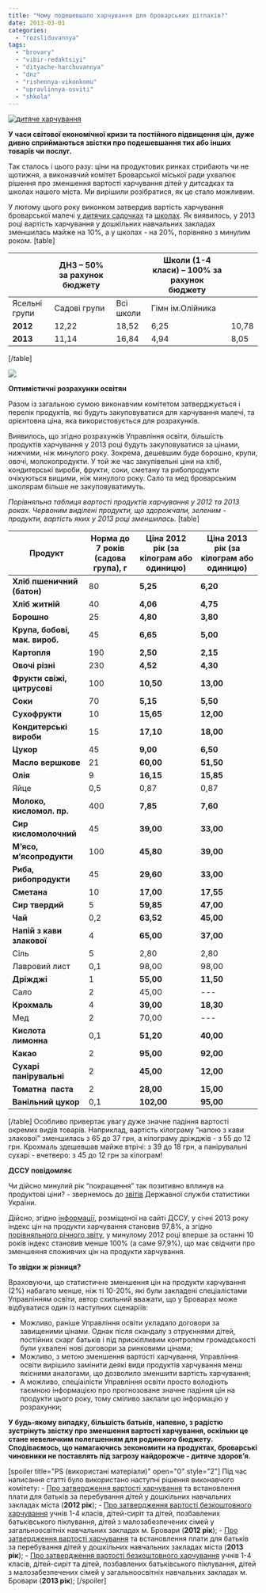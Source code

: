 ```yaml
---
title: "Чому подешевшало харчування для броварських дітлахів?"
date: 2013-03-01
categories: 
  - "rozsliduvannya"
tags: 
  - "brovary"
  - "vibir-redaktsiyi"
  - "dityache-harchuvannya"
  - "dnz"
  - "rishennya-vikonkomu"
  - "upravlinnya-osviti"
  - "shkola"
---
```


[![](https://mpz.brovary.org/wp-content/uploads/2013/01/Sayt.jpg "дитяче харчування")](https://mpz.brovary.org/wp-content/uploads/2013/01/Sayt.jpg)

**У часи світової економічної кризи та постійного підвищення цін, дуже дивно сприймаються звістки про подешевшання тих або інших товарів чи послуг.**

Так сталось і цього разу: ціни на продуктових ринках стрибають чи не щотижня, а виконавчий комітет Броварської міської ради ухвалює рішення про зменшення вартості харчування дітей у дитсадках та школах нашого міста. Ми вирішили розібратися, як це стало можливим.

У лютому цього року виконком затвердив вартість харчування броварської малечі [у дитячих садочках](http://docs.pravo-znaty.org.ua/p6774/12.02.2013/45) та [школах](http://docs.pravo-znaty.org.ua/p6775/12.02.2013/44). Як виявилось, у 2013 році вартість харчування у дошкільних навчальних закладах зменшилась майже на 10%, а у школах - на 20%, порівняно з минулим роком. \[table\]

|   | **ДНЗ – 50% за рахунок бюджету** |  | **Школи (1-4 класи) – 100% за рахунок бюджету** |  |
| --- | --- | --- | --- | --- |
| Ясельні групи | Садові групи | Всі школи | Гімн ім.Олійника |
| **2012** | 12,22 | 18,52 | 6,25 | 10,78 |
| **2013** | 11,14 | 16,84 | 4,94 | 8,05 |

\[/table\]

[![](https://mpz.brovary.org/wp-content/uploads/2013/01/deti.png)](https://mpz.brovary.org/wp-content/uploads/2013/01/deti.png)

**Оптимістичні розрахунки освітян**

Разом із загальною сумою виконавчим комітетом затверджується і перелік продуктів, які будуть закуповуватися для харчування малечі, та орієнтовна ціна, яка використовується для розрахунків.

Виявилось, що згідно розрахунків Управління освіти, більшість продуктів харчування у 2013 році будуть закуповуватися за цінами, нижчими, ніж минулого року. Зокрема, дешевшим буде борошно, крупи, овочі, молокопродукти. У той же час закупівельні ціни на хліб, кондитерські вироби, фрукти, соки, сметану та рибопродукти очікуються вищими, ніж минулого року. Сало та мед броварським школярам більше не закуповуватимуть.

_Порівняльна таблиця вартості продуктів харчування у 2012 та 2013 роках. Червоним виділені продукти, що здорожчали, зеленим - продукти, вартість яких у 2013 році зменшилась._ \[table\]

| **Продукт** |   **Норма до 7 років (садова група), г**   |   **Ціна 2012 рік (за кілограм або одиницю)**   |   **Ціна 2013 рік **(за кілограм або одиницю)****   |
| --- | --- | --- | --- |
| **Хліб пшеничний (батон)** |   80   |   **5,25**   |   **6,20**   |
| **Хліб житній** |   40   |   **4,06**   |   **4,75**   |
| **Борошно** |   25   |   **4,80**   |   **3,80**   |
| **Крупа, бобові, мак. вироб.** |   45   |   **6,65**   |   **5,00**   |
| **Картопля** |   190   |   **2,50**   |   **2,15**   |
| **Овочі різні** |   230   |   **4,52**   |   **4,30**   |
| **Фрукти свіжі, цитрусові** |   100   |   **10,50**   |   **13,00**   |
| **Соки** |   70   |   **5,15**   |   **5,50**   |
| **Сухофрукти** |   10   |   **15,65**   |   **12,00**   |
| **Кондитерські вироби** |   15   |   **17,10**   |   **18,00**   |
| **Цукор** |   45   |   **9,00**   |   **6,50**   |
| **Масло вершкове** |   21   |   **60,00**   |   **51,50**   |
| **Олія** |   9   |   **16,15**   |   **15,85**   |
| Яйце |   0,5   |   0,87   |   0,87   |
| **Молоко, кисломол. пр.** |   400   |   **7,85**   |   **7,60**   |
| **Сир кисломолочний** |   45   |   **39,00**   |   **33,00**   |
| **М’ясо, м’ясопродукти** |   100   |   **45,80**   |   **39,00**   |
| **Риба, рибопродукти** |   45   |   **29,60**   |   **33,00**   |
| **Сметана** |   10   |   **17,00**   |   **17,55**   |
| **Сир твердий** |   5   |   **59,85**   |   **47,00**   |
| **Чай** |   0,2   |   **63,52**   |   **45,00**   |
| **Напій з кави злакової** |   4   |   **65,00**   |   **37,00**   |
| Сіль |   5   |   2,80   |   2,80   |
| Лавровий лист |   0,1   |   98,00   |   98,00   |
| **Дріжджі** |   1   |   **55,00**   |   **11,50**   |
| Сало |   2   |   45,00   |   \--- |
| **Крохмаль** |   4   |   **39,00**   |   **18,30**   |
| Мед |   2   |   70,00   |   \--- |
| **Кислота лимонна** |   0,1   |   **51,20**   |   **40,00**   |
| **Какао** |   2   |   **95,00**   |   **92,00**   |
| **Сухарі  панірувальні** |   2   |   **45,00**   |   **12,00**   |
| **Томатна  паста** |   2   |   **28,00**   |   **15,00**   |
| **Ванільний цукор** |   0,1   |   **102,00**   |   **95,00**   |

\[/table\] Особливо привертає увагу дуже значне падіння вартості окремих видів товарів. Наприклад, вартість кілограму “напою з кави злакової” зменшилась з 65 до 37 грн, а кілограму дріжджів - з 55 до 12 грн. Крохмаль здешевшав майже втрічі: з 39 до 18 грн, а панірувальні сухарі - вчетверо: з 45 до 12 грн за кілограм!

**ДССУ повідомляє**

Чи дійсно минулий рік “покращення” так позитивно вплинув на продуктові ціни? - звернемось до [звітів](http://ukrstat.org/uk/operativ/menu/menu_u/cit.htm) Державної служби статистики України.

Дійсно, згідно [інформації](http://ukrstat.org/uk/operativ/operativ2013/ct/is_c/isc_u/isc2013pp_u.htm), розміщеної на сайті ДССУ, у січні 2013 року індекс цін на продукти харчування становив 97,8%, а згідно [порівняльного річного звіту](http://ukrstat.org/uk/operativ/operativ2008/ct/cn_rik/icsR/iscR_u/isc_tp_rik_u.htm), у минулому 2012 році вперше за останні 10 років індекс становив менше 100% (а саме 97,9%), що має свідчити про зменшення споживчих цін на продукти харчування.

**То звідки ж різниця?**

Враховуючи, що статистичне зменшення цін на продукти харчування (2%) набагато менше, ніж ті 10-20%, які були закладені спеціалістами Управлінням освіти, автор схильний вважати, що у Броварах може відбуватися один із наступних сценаріїв:

- Можливо, раніше Управління освіти укладало договори за завищеними цінами. Однак після скандалу з отруєннями дітей, постійних скарг батьків і під прискіпливим контролем громадськості були ухвалені нові договори за ринковими цінами;
- Можливо, з метою зменшення вартості харчування, Управління освіти вирішило замінити деякі види продуктів харчування менш якісними аналогами, що дозволило зменшити вартість харчування;
- А можливо, спеціаілісти Управління освіти просто володіють таємною інформацією про прогнозоване значне падіння цін на продукти цього року, тому сміливо заклали цю інформацію у розрахунки;

**У будь-якому випадку, більшість батьків, напевно, з радістю зустрінуть звістку про зменшення вартості харчування, оскільки це стане невеличким полегшенням для родинного бюджету. Сподіваємось, що намагаючись зекономити на продуктах, броварські чиновники не поставлять під загрозу найдорожче - дитяче здоров’я.**

\[spoiler title="PS (використані матеріали)" open="0" style="2"\] Під час написання статті було використано наступні рішення виконавчого комітету: - [Про затвердження вартості харчування](http://docs.pravo-znaty.org.ua/p6493/27.01.2012/39) та встановлення плати для батьків за перебування дітей у дошкільних навчальних закладах міста (**2012 рік**); - [Про затвердження вартості безкоштовного харчування](http://docs.pravo-znaty.org.ua/p594/27.01.2012/40) учнів 1-4 класів, дітей-сиріт та дітей, позбавлених батьківського піклування, дітей з малозабезпечених сімей у загальноосвітніх навчальних закладах м. Бровари (**2012 рік**); - [Про затвердження вартості харчування](http://docs.pravo-znaty.org.ua/p6774/12.02.2013/45) та встановлення плати для батьків за перебування дітей у дошкільних навчальних закладах міста (**2013 рік**); - [Про затвердження вартості безкоштовного харчування](http://docs.pravo-znaty.org.ua/p6775/12.02.2013/44) учнів 1-4 класів, дітей-сиріт та дітей, позбавлених батьківського піклування, дітей з малозабезпечених сімей у загальноосвітніх навчальних закладах м. Бровари (**2013 рік**); \[/spoiler\]
